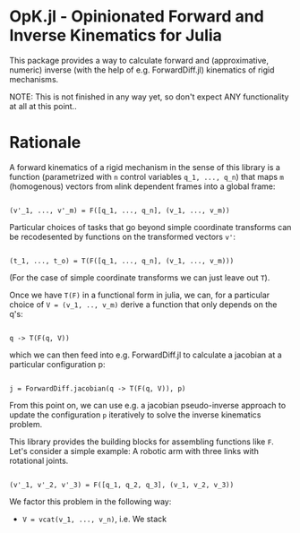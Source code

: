 # OpK.jl - Opinionated Forward and Inverse Kinematics for Julia

This package provides a way to calculate forward and (approximative, numeric) inverse (with the help of e.g. ForwardDiff.jl) kinematics of rigid mechanisms.

NOTE: This is not finished in any way yet, so don't expect ANY functionality at all at this point..

# Rationale

A forward kinematics of a rigid mechanism in the sense of this library is a function (parametrized with <code>n</code> control variables <code>q_1, ..., q_n</code>) that maps <code>m</code> (homogenous) vectors from <code>m</code>link dependent frames into a global frame: 

<code>
(v'_1, ..., v'_m) = F([q_1, ..., q_n], (v_1, ..., v_m))
</code>


Particular choices of tasks that go beyond simple coordinate transforms can be recodesented by functions on the transformed vectors <code>v'</code>:

<code>
(t_1, ..., t_o) = T(F([q_1, ..., q_n], (v_1, ..., v_m)))
</code>


(For the case of simple coordinate transforms we can just leave out <code>T</code>).

Once we have <code>T(F)</code> in a functional form in julia, we can, for a particular choice of <code>V = (v_1, .., v_m)</code> derive a function that only depends on the q's:

<code>
q -> T(F(q, V))
</code>


which we can then feed into e.g. ForwardDiff.jl to calculate a jacobian at a particular configuration p:

<code>
j = ForwardDiff.jacobian(q -> T(F(q, V)), p)
</code>


From this point on, we can use e.g. a jacobian pseudo-inverse approach to update the configuration <code>p</code> iteratively to solve the inverse kinematics problem.

This library provides the building blocks for assembling functions like <code>F</code>. Let's consider a simple example: A robotic arm with three links with rotational joints.

<code>
(v'_1, v'_2, v'_3) = F([q_1, q_2, q_3], (v_1, v_2, v_3))
</code>



We factor this problem in the following way:

* <code>V = vcat(v_1, ..., v_n)</code>, i.e. We stack 
